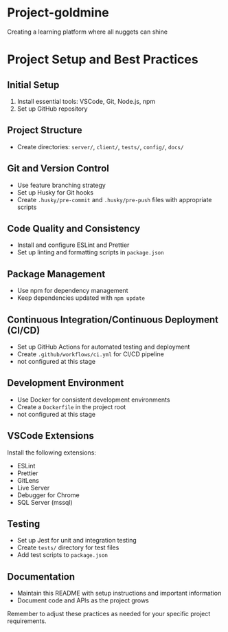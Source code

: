 # Project-goldmine
Creating a learning platform where all nuggets can shine

# Project Setup and Best Practices

## Initial Setup
1. Install essential tools: VSCode, Git, Node.js, npm
2. Set up GitHub repository

## Project Structure
- Create directories: `server/`, `client/`, `tests/`, `config/`, `docs/`

## Git and Version Control
- Use feature branching strategy
- Set up Husky for Git hooks
- Create `.husky/pre-commit` and `.husky/pre-push` files with appropriate scripts

## Code Quality and Consistency
- Install and configure ESLint and Prettier
- Set up linting and formatting scripts in `package.json`

## Package Management
- Use npm for dependency management
- Keep dependencies updated with `npm update`

## Continuous Integration/Continuous Deployment (CI/CD)
- Set up GitHub Actions for automated testing and deployment
- Create `.github/workflows/ci.yml` for CI/CD pipeline
- not configured at this stage

## Development Environment
- Use Docker for consistent development environments
- Create a `Dockerfile` in the project root
- not configured at this stage

## VSCode Extensions
Install the following extensions:
- ESLint
- Prettier
- GitLens
- Live Server
- Debugger for Chrome
- SQL Server (mssql)

## Testing
- Set up Jest for unit and integration testing
- Create `tests/` directory for test files
- Add test scripts to `package.json`

## Documentation
- Maintain this README with setup instructions and important information
- Document code and APIs as the project grows

Remember to adjust these practices as needed for your specific project requirements.